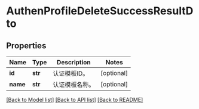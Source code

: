 # AuthenProfileDeleteSuccessResultDto

## Properties
Name | Type | Description | Notes
------------ | ------------- | ------------- | -------------
**id** | **str** | 认证模板ID。 | [optional] 
**name** | **str** | 认证模板名称。 | [optional] 

[[Back to Model list]](../README.md#documentation-for-models) [[Back to API list]](../README.md#documentation-for-api-endpoints) [[Back to README]](../README.md)



